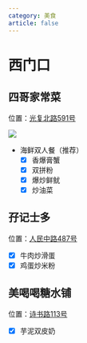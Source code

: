 ```yaml
---
category: 美食
article: false
---
```


# 西门口

## 四哥家常菜

<span class="icon iconfont icon-locate"></span> 位置：<a href="https://ditu.amap.com/place/B0IAFOBKKV" target="_blank">光复北路591号</a>

![](https://img.sherry4869.com/blog/life/food/guangzhou/yx/xmk/img.jpg)

- 海鲜双人餐（推荐）
  - [x] 香爆膏蟹
  - [x] 双拼粉
  - [x] 爆炒鲜鱿
  - [x] 炒油菜

## 孖记士多

<span class="icon iconfont icon-locate"></span> 位置：<a href="https://ditu.amap.com/place/B0H6YA88J0" target="_blank">人民中路487号</a>

- [x] 牛肉炒滑蛋
- [x] 鸡蛋炒米粉

## 美喝喝糖水铺

<span class="icon iconfont icon-locate"></span> 位置：<a href="https://ditu.amap.com/place/B0FFFZS28T" target="_blank">诗书路113号</a>

- [x] 芋泥双皮奶